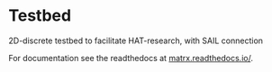 # Testbed

2D-discrete testbed to facilitate HAT-research, with SAIL connection

For documentation see the readthedocs at [matrx.readthedocs.io/](https://matrx.readthedocs.io/).
